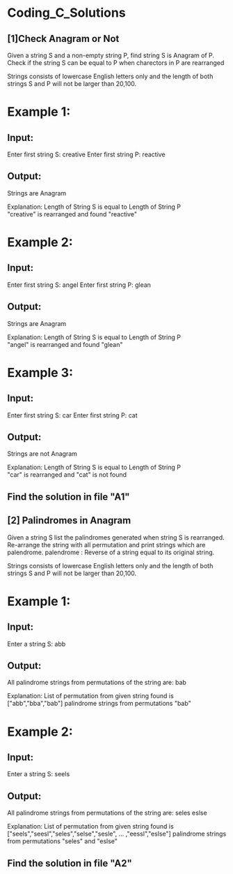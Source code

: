 # Coding_C_Solutions
## [1]Check Anagram or Not
Given a string S and a non-empty string P, find string S is Anagram of P.
Check if the string S can be equal to P when charectors in P are rearranged

Strings consists of lowercase English letters only and the length of both strings S and P will not be larger than 20,100.


# Example 1:

## Input:
Enter first string S: creative
Enter first string P: reactive
## Output:
Strings are Anagram

Explanation:
Length of String S is equal to Length of String P  
 "creative" is rearranged and found "reactive" 

# Example 2:

## Input:
Enter first string S: angel
Enter first string P: glean
## Output:
Strings are Anagram

Explanation:
Length of String S is equal to Length of String P  
 "angel" is rearranged and found "glean"
 
 # Example 3:

## Input:
Enter first string S: car
Enter first string P: cat
## Output:
Strings are not Anagram

Explanation:
Length of String S is equal to Length of String P  
 "car" is rearranged and "cat" is not found 

## Find the solution in file "A1"

## [2] Palindromes in Anagram
Given a string S list the palindromes generated when string S is rearranged.
Re-arrange the string with all permutation and print strings which are palendrome.
palendrome : Reverse of a string equal to its original string.

Strings consists of lowercase English letters only and the length of both strings S and P will not be larger than 20,100.

# Example 1:

## Input:
Enter a string S: abb
## Output:
All palindrome strings from permutations of the string are:
bab

Explanation:
List of permutation from given string found is ["abb","bba","bab"]
palindrome strings from permutations "bab"

# Example 2:

## Input:
Enter a string S: seels 
## Output:
All palindrome strings from permutations of the string are:
seles
eslse

Explanation:
List of permutation from given string found is ["seels","seesl","seles","selse","sesle", ... ,"eessl","eslse"]
palindrome strings from permutations "seles" and "eslse"

## Find the solution in file "A2"
